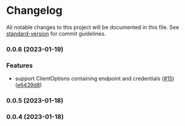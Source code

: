 # Changelog

All notable changes to this project will be documented in this file. See [standard-version](https://github.com/conventional-changelog/standard-version) for commit guidelines.

### 0.0.6 (2023-01-19)


### Features

* support ClientOptions containing endpoint and credentials ([#15](https://github.com/sam-goodwin/itty-aws/issues/15)) ([e6439d8](https://github.com/sam-goodwin/itty-aws/commit/e6439d8b1ee02be2e8ce50475b0c2d7575047470))

### 0.0.5 (2023-01-18)

### 0.0.4 (2023-01-18)
